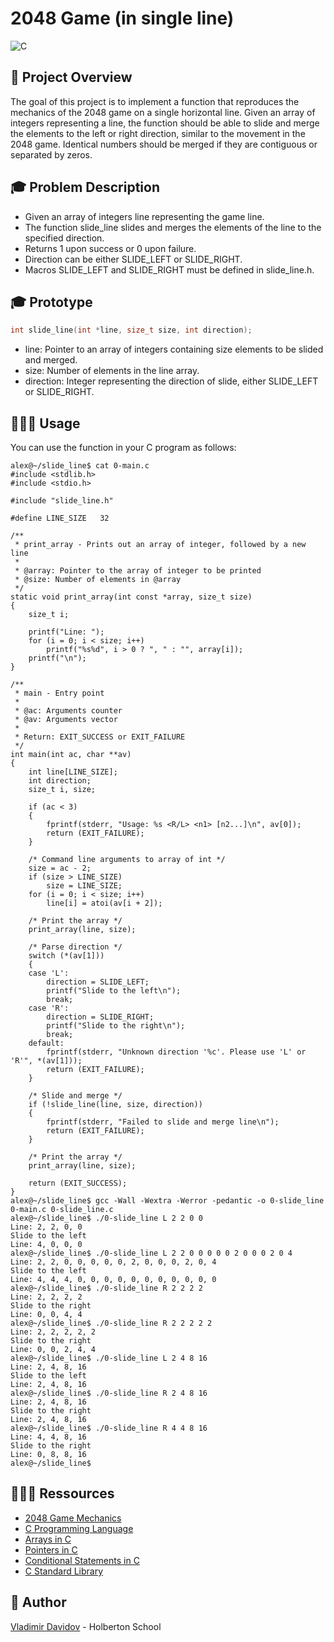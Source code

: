 # 2048 Game (in single line)

![C](https://img.shields.io/badge/C-00599C?style=for-the-badge&logo=c&logoColor=white)


## 🧐 Project Overview

The goal of this project is to implement a function that reproduces the mechanics of the 2048 game on a single horizontal line. Given an array of integers representing a line, the function should be able to slide and merge the elements to the left or right direction, similar to the movement in the 2048 game. Identical numbers should be merged if they are contiguous or separated by zeros.

## 🎓 Problem Description
- Given an array of integers line representing the game line.
- The function slide_line slides and merges the elements of the line to the specified direction.
- Returns 1 upon success or 0 upon failure.
- Direction can be either SLIDE_LEFT or SLIDE_RIGHT.
- Macros SLIDE_LEFT and SLIDE_RIGHT must be defined in slide_line.h.

## 🎓 Prototype

```c
int slide_line(int *line, size_t size, int direction);

```

- line: Pointer to an array of integers containing size elements to be slided and merged.
- size: Number of elements in the line array.
- direction: Integer representing the direction of slide, either SLIDE_LEFT or SLIDE_RIGHT.


## 🧑🏼‍💻 Usage

You can use the function in your C program as follows:

```
alex@~/slide_line$ cat 0-main.c 
#include <stdlib.h>
#include <stdio.h>

#include "slide_line.h"

#define LINE_SIZE   32

/**
 * print_array - Prints out an array of integer, followed by a new line
 * 
 * @array: Pointer to the array of integer to be printed
 * @size: Number of elements in @array
 */
static void print_array(int const *array, size_t size)
{
    size_t i;

    printf("Line: ");
    for (i = 0; i < size; i++)
        printf("%s%d", i > 0 ? ", " : "", array[i]);
    printf("\n");
}

/**
 * main - Entry point
 *
 * @ac: Arguments counter
 * @av: Arguments vector
 *
 * Return: EXIT_SUCCESS or EXIT_FAILURE
 */
int main(int ac, char **av)
{
    int line[LINE_SIZE];
    int direction;
    size_t i, size;

    if (ac < 3)
    {
        fprintf(stderr, "Usage: %s <R/L> <n1> [n2...]\n", av[0]);
        return (EXIT_FAILURE);
    }

    /* Command line arguments to array of int */
    size = ac - 2;
    if (size > LINE_SIZE)
        size = LINE_SIZE;
    for (i = 0; i < size; i++)
        line[i] = atoi(av[i + 2]);

    /* Print the array */
    print_array(line, size);

    /* Parse direction */
    switch (*(av[1]))
    {
    case 'L':
        direction = SLIDE_LEFT;
        printf("Slide to the left\n");
        break;
    case 'R':
        direction = SLIDE_RIGHT;
        printf("Slide to the right\n");
        break;
    default:
        fprintf(stderr, "Unknown direction '%c'. Please use 'L' or 'R'", *(av[1]));
        return (EXIT_FAILURE);
    }

    /* Slide and merge */
    if (!slide_line(line, size, direction))
    {
        fprintf(stderr, "Failed to slide and merge line\n");
        return (EXIT_FAILURE);
    }

    /* Print the array */
    print_array(line, size);

    return (EXIT_SUCCESS);
}
alex@~/slide_line$ gcc -Wall -Wextra -Werror -pedantic -o 0-slide_line 0-main.c 0-slide_line.c
alex@~/slide_line$ ./0-slide_line L 2 2 0 0
Line: 2, 2, 0, 0
Slide to the left
Line: 4, 0, 0, 0
alex@~/slide_line$ ./0-slide_line L 2 2 0 0 0 0 0 2 0 0 0 2 0 4
Line: 2, 2, 0, 0, 0, 0, 0, 2, 0, 0, 0, 2, 0, 4
Slide to the left
Line: 4, 4, 4, 0, 0, 0, 0, 0, 0, 0, 0, 0, 0, 0
alex@~/slide_line$ ./0-slide_line R 2 2 2 2
Line: 2, 2, 2, 2
Slide to the right
Line: 0, 0, 4, 4
alex@~/slide_line$ ./0-slide_line R 2 2 2 2 2
Line: 2, 2, 2, 2, 2
Slide to the right
Line: 0, 0, 2, 4, 4
alex@~/slide_line$ ./0-slide_line L 2 4 8 16
Line: 2, 4, 8, 16
Slide to the left
Line: 2, 4, 8, 16
alex@~/slide_line$ ./0-slide_line R 2 4 8 16
Line: 2, 4, 8, 16
Slide to the right
Line: 2, 4, 8, 16
alex@~/slide_line$ ./0-slide_line R 4 4 8 16
Line: 4, 4, 8, 16
Slide to the right
Line: 0, 8, 8, 16
alex@~/slide_line$
```

## 🧑🏼‍💻 Ressources

- [2048 Game Mechanics](https://en.wikipedia.org/wiki/2048_(video_game))
- [C Programming Language](https://en.wikipedia.org/wiki/C_(programming_language))
- [Arrays in C](https://www.geeksforgeeks.org/arrays-in-c-cpp/)
- [Pointers in C](https://www.geeksforgeeks.org/pointers-c-cpp/)
- [Conditional Statements in C](https://www.geeksforgeeks.org/decision-making-c-c-else-nested-else/)
- [C Standard Library](https://en.wikipedia.org/wiki/C_standard_library)

##  🙇 Author

[Vladimir Davidov](https://github.com/v-dav) - Holberton School

